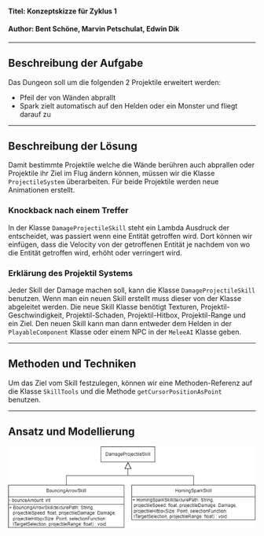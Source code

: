 #### Titel: Konzeptskizze für Zyklus 1

#### Author: Bent Schöne, Marvin Petschulat, Edwin Dik

---

## Beschreibung der Aufgabe

Das Dungeon soll um die folgenden 2 Projektile erweitert werden:
- Pfeil der von Wänden abprallt
- Spark zielt automatisch auf den Helden oder ein Monster und fliegt darauf zu

---

## Beschreibung der Lösung

Damit bestimmte Projektile welche die Wände berühren auch abprallen oder Projektile ihr Ziel im Flug ändern können,
müssen wir die Klasse `ProjectileSystem` überarbeiten. Für beide Projektile werden neue Animationen erstellt.

### Knockback nach einem Treffer

In der Klasse `DamageProjectileSkill` steht ein Lambda Ausdruck der entscheidet, was passiert wenn
eine Entität getroffen wird. Dort können wir einfügen, dass die Velocity von der getroffenen Entität
je nachdem von wo die Entität getroffen wird, erhöht oder verringert wird.

### Erklärung des Projektil Systems

Jeder Skill der Damage machen soll, kann die Klasse `DamageProjectileSkill` benutzen.
Wenn man ein neuen Skill erstellt muss dieser von der Klasse abgeleitet werden. Die neue Skill
Klasse benötigt Texturen, Projektil-Geschwindigkeit, Projektil-Schaden, Projektil-Hitbox,
Projektil-Range und ein Ziel. Den neuen Skill kann man dann entweder dem Helden in der `PlayableComponent`
Klasse oder einem NPC in der `MeleeAI` Klasse geben.

---

## Methoden und Techniken

Um das Ziel vom Skill festzulegen, können wir eine Methoden-Referenz auf die Klasse `SkillTools`
und die Methode `getCursorPositionAsPoint` benutzen.

---

## Ansatz und Modellierung

![Fernkampf UML](FernkampfUML.png)
